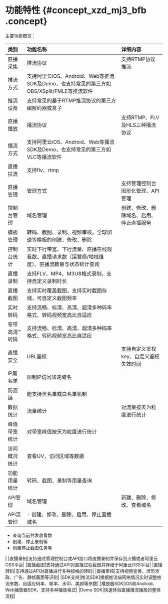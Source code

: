 # 功能特性 {#concept_xzd_mj3_bfb .concept}

主要功能概览：

|类别|功能名称|详细内容|
|:-|:---|:---|
|直播采集|推流协议|支持RTMP协议推流|
|推流方式|支持阿里云iOS、Android、Web等推流SDK及Demo，也支持常见的第三方如OBS/XSplit/FMLE等推流软件|
|推流设备|支持常见的基于RTMP推流协议的第三方编解码器或盒子|
|直播播放|播流协议|支持RTMP、FLV及HLS三种播流协议|
|播流方式|支持阿里云iOS、Android、Web等播流SDK及Demo，也支持常见的第三方如VLC等播流软件|
|直播拉流|支持flv、rtmp|
|直播管理|管理方式|支持管理控制台图形化管理、API管理|
|控制台管理|域名管理|创建、修改、删除域名、启用、停止直播服务|
|模板管理|转码、截图、录制、视频审核，全球加速等模板的创建、修改、删除|
|控制台统计|实时下行带宽、下行流量、直播在线观看数、直播请求数（运营商/地域维度）、直播流数量与状态统计查询|
|直播录制|支持FLV、MP4、M3U8格式录制，支持自定义录制时长|
|直播截图|支持实时覆盖截图，支持实时截图存储，可自定义截图频率|
|实时转码|支持流畅、标清、高清、超清多种码率格式、转码视频宽高比自适应|
|窄带高清™转码|支持流畅、标清、高清、超清多种码率格式、转码视频宽高比自适应|
|直播安全|URL鉴权|支持自定义鉴权key、自定义鉴权失效时间|
|IP黑名单|限制IP访问加速域名|
|防盗链|能支持黑名单或白名单机制|
|数据统计|流量统计|对流量按天为粒度进行统计|
|峰值带宽统计|对带宽峰值按天为粒度进行统计|
|访问概况统计|查看UV，访问区域等数据|
|功能用量统计|转码、截图、录制等用量查询|
|API管理|域名管理|新建、删除、修改、查看域名|
|API流管理| -   创建、修改、删除、启用、停止直播域名
-   查询当前并发收看数
-   创建、停止录制等
-   创建停止截图任务等

 |
|直播录制|支持通过管理控制台或API接口将直播录制并保存到点播或者阿里云OSS平台|
|直播截图|支持通过API对直播过程截图并存储于阿里云OSS平台|
|直播转码|支持通过API对直播进行多种规格的转码|
|直播审核|支持视频鉴黄、涉恐涉政、广告、静帧画面等识别|
|SDK支持|推流SDK|根据推流端网络情况实时调整推流参数、自适应码率、帧率、水印、美颜等参数|
|播放器SDK|iOS和Android、Web播放器SDK，支持多种播放格式|
|Demo SDK|快速体验直播推流播放的整体流程|

